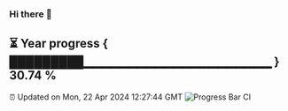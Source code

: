### Hi there 👋
⏳ Year progress { █████████▁▁▁▁▁▁▁▁▁▁▁▁▁▁▁▁▁▁▁▁▁ } 30.74 %
---
⏰ Updated on Mon, 22 Apr 2024 12:27:44 GMT
![Progress Bar CI](https://github.com/liununu/liununu/workflows/Progress%20Bar%20CI/badge.svg)
